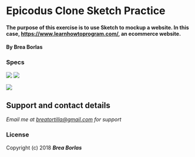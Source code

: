 # Epicodus Clone Sketch Practice

#### The purpose of this exercise is to use Sketch to mockup a website. In this case, https://www.learnhowtoprogram.com/, an ecommerce website.
#### By **Brea Borlas**

### Specs

<p float="left" width="410">
<img src="https://raw.githubusercontent.com/breatortilla/epicodus-clone-sketch/master/epicodus1.png">
<img src="https://raw.githubusercontent.com/breatortilla/epicodus-clone-sketch/master/epicodus2.png">
</p>
<p float="left" width="410">
<img  src="https://raw.githubusercontent.com/breatortilla/epicodus-clone-sketch/master/navigation-screenshot.png">
</p>

## Support and contact details

_Email me at breatortilla@gmail.com for support_

### License

Copyright (c) 2018 **_Brea Borlas_**
